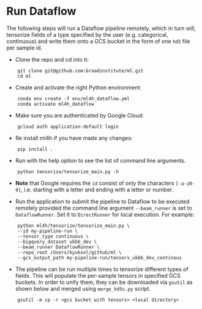 # Run Dataflow
The following steps will run a Dataflow pipeline remotely, which in turn will, tensorize fields of a type
specified by the user (e.g. categorical, continuous) and write them onto a GCS bucket in the form of
one `hd5` file per sample id.

* Clone the repo and cd into it:
```
    git clone git@github.com:broadinstitute/ml.git
    cd ml
```

* Create and activate the right Python environment:
```
    conda env create -f env/ml4h_dataflow.yml
    conda activate ml4h_dataflow
```

* Make sure you are authenticated by Google Cloud:
```
    gcloud auth application-default login
```

* Re install ml4h if you have made any changes:
```
    pip install .
```


* Run with the help option to see the list of command line arguments.
```
    python tensorize/tensorize_main.py -h
```

* **Note** that Google requires the `id` consist of only the
characters `[-a-z0-9]`, i.e. starting with a letter and ending with a letter or number.

* Run the application to submit the pipeline to Dataflow to be executed remotely provided the
command line argument `--beam_runner` is set to `DataflowRunner`. Set it to `DirectRunner` for local execution.
For example:
```
    python ml4h/tensorize/tensorize_main.py \
    --id my-pipeline-run \
    --tensor_type continuous \
    --bigquery_dataset ukbb_dev \
    --beam_runner DataflowRunner \
    --repo_root /Users/kyuksel/github/ml \
    --gcs_output_path my-pipeline-run/tensors_ukbb_dev_continous
```

* The pipeline can be run multiple times to tensorize different types of fields. This will populate the per-sample tensors
in specified GCS buckets. In order to unify them, they can be downloaded via `gsutil` as shown below
and merged using `merge_hd5s.py` script.
```
    gsutil -m cp -r <gcs bucket with tensors> <local directory>
```
